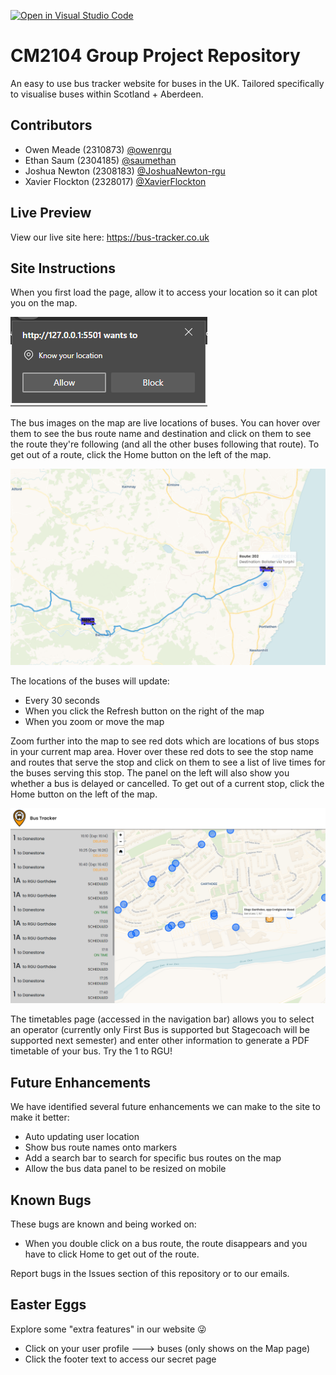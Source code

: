 [![Open in Visual Studio Code](https://classroom.github.com/assets/open-in-vscode-2e0aaae1b6195c2367325f4f02e2d04e9abb55f0b24a779b69b11b9e10269abc.svg)](https://classroom.github.com/online_ide?assignment_repo_id=15957512&assignment_repo_type=AssignmentRepo)

# CM2104 Group Project Repository

An easy to use bus tracker website for buses in the UK. Tailored specifically to visualise buses within Scotland + Aberdeen.

## Contributors

- Owen Meade (2310873) [@owenrgu](https://github.com/owenrgu)
- Ethan Saum (2304185) [@saumethan](https://github.com/saumethan)
- Joshua Newton (2308183) [@JoshuaNewton-rgu](https://github.com/JoshuaNewton-rgu)
- Xavier Flockton (2328017) [@XavierFlockton](https://github.com/XavierFlockton)

## Live Preview

View our live site here: https://bus-tracker.co.uk

## Site Instructions

When you first load the page, allow it to access your location so it can plot you on the map. 

![alt text](tutorial-1.png)

The bus images on the map are live locations of buses. You can hover over them to see the bus route name and destination and click on them to see the route they're following (and all the other buses following that route). To get out of a route, click the Home button on the left of the map.

![alt text](tutorial-2.png)

The locations of the buses will update:
- Every 30 seconds
- When you click the Refresh button on the right of the map
- When you zoom or move the map

Zoom further into the map to see red dots which are locations of bus stops in your current map area. Hover over these red dots to see the stop name and routes that serve the stop and click on them to see a list of live times for the buses serving this stop. The panel on the left will also show you whether a bus is delayed or cancelled. To get out of a current stop, click the Home button on the left of the map.

![alt text](tutorial-3.png)

The timetables page (accessed in the navigation bar) allows you to select an operator (currently only First Bus is supported but Stagecoach will be supported next semester) and enter other information to generate a PDF timetable of your bus. Try the 1 to RGU!

## Future Enhancements

We have identified several future enhancements we can make to the site to make it better:

- Auto updating user location
- Show bus route names onto markers
- Add a search bar to search for specific bus routes on the map
- Allow the bus data panel to be resized on mobile

## Known Bugs

These bugs are known and being worked on:

- When you double click on a bus route, the route disappears and you have to click Home to get out of the route.

Report bugs in the Issues section of this repository or to our emails.

## Easter Eggs

Explore some "extra features" in our website 😜
- Click on your user profile ---> buses (only shows on the Map page)
- Click the footer text to access our secret page

